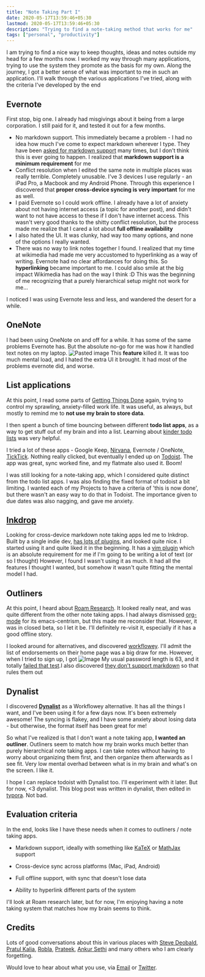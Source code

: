 ```yaml
---
title: "Note Taking Part I"
date: 2020-05-17T13:59:46+05:30
lastmod: 2020-05-17T13:59:46+05:30
description: "Trying to find a note-taking method that works for me"
tags: ["personal", "productivity"]
---
```




I am trying to find a nice way to keep thoughts, ideas and notes outside my head for a few months now. 
I worked my way through many applications, trying to use the system they promote as the basis for my own. Along the journey, I got a better sense of what was important to me in such an application. I'll walk through the various applications I've tried, along with the criteria I've developed by the end

## Evernote

First stop, big one. I already had misgivings about it being from a large corporation. I still paid for it, and tested it out for a few months. 

* No markdown support. This immediately became a problem - I had no idea how much I've come to expect markdown wherever I type. They have been [asked for markdown support](https://discussion.evernote.com/topic/118932-native-markdown-support/) many times, but I don't think this is ever going to happen. I realized that **markdown support is a minimum requirement** for me
* Conflict resolution when I edited the same note in multiple places was really terrible. Completely unusable. I've 3 devices I use regularly - an iPad Pro, a Macbook and my Android Phone. Through this experience I discovered that **proper cross-device syncing is very important** for me as well.
* I paid Evernote so I could work offline. I already have a lot of anxiety about not having internet access (a topic for another post), and didn't want to not have access to these if I don't have internet access. This wasn't very good thanks to the shitty conflict resolution, but the process made me realize that I cared a lot about **full offline availability**
* I also hated the UI. It was clunky, had way too many options, and none of the options I really wanted.
* There was no way to link notes together I found. I realized that my time at wikimedia had made me very accustomed to hyperlinking as a way of writing. Evernote had no clear affordances for doing this. So **hyperlinking** became important to me. I could also smile at the big impact Wikimedia has had on the way I think :D This was the beginning of me recognizing that a purely hierarchical setup might not work for me...

I noticed I was using Evernote less and less, and wandered the desert for a while.

## OneNote

I had been using OneNote on and off for a while. It has some of the same problems Evernote has. But the absolute no-go for me was how it handled text notes on my laptop.
 ![Pasted image](https://dynalist.io/u/uNCYg20uAdh0sB6J-rESvEuH) 
This __feature__ killed it. It was too much mental load, and I hated the extra UI it brought. It had most of the problems evernote did, and worse.

## List applications

At this point, I read some parts of [Getting Things Done](https://www.goodreads.com/book/show/1633.Getting_Things_Done) again, trying to control my sprawling, anxiety-filled work life. It was useful, as always, but mostly to remind me to **not use my brain to store data**.

I then spent a bunch of time bouncing between different **todo list apps**, as a way to get stuff out of my brain and into a list. Learning about [kinder todo lists](https://www.becktench.com/blog/2019/5/13/kinder-to-do-lists) was very helpful.

I tried a lot of these apps - Google Keep, [Nirvana](https://www.nirvanahq.com/), Evernote / OneNote, [TickTick](https://ticktick.com/). Nothing really clicked, but eventually I ended up on [Todoist](https://todoist.com/app/). The app was great, sync worked fine, and my flatmate also used it. Boom!

I was still looking for a note-taking app, which I considered quite distinct from the todo list apps. I was also finding the fixed format of todoist a bit limiting. I wanted each of my Projects to have a criteria of 'this is now done', but there wasn't an easy way to do that in Todoist. The importance given to due dates was also nagging, and gave me anxiety.

## [Inkdrop](https://www.inkdrop.app/)
Looking for cross-device markdown note taking apps led me to Inkdrop. Built by a single indie dev, [has lots of plugins](https://my.inkdrop.app/plugins), and looked quite nice. I started using it and quite liked it in the beginning. It has a [vim plugin](https://my.inkdrop.app/plugins/vim) which is an absolute requirement for me if I'm going to be writing a lot of text (or so I thought)
However, I found I wasn't using it as much. It had all the features I thought I wanted, but somehow it wasn't quite fitting the mental model I had.

## Outliners

At this point, I heard about [Roam Research](https://roamresearch.com/). It looked really neat, and was quite different from the other note taking apps. I had always dismissed [org-mode](https://orgmode.org/) for its emacs-centrism, but this made me reconsider that. However, it was in closed beta, so I let it be. I'll definitely re-visit it, especially if it has a good offline story.

I looked around for alternatives, and discovered [workflowey](https://workflowy.com/). I'll admit the list of endorsements on their home page was a big draw for me. 
However, when I tried to sign up, I got
![Image](https://pbs.twimg.com/media/EX9-uPjU0AUJGSt?format=jpg&name=medium)
My usual password length is 63, and it totally [failed that test](https://twitter.com/WorkFlowy/status/1261034917011632128).I also discovered [they don't support markdown](https://workflowy.zendesk.com/hc/en-us/community/posts/360007921026-Needs-some-kind-of-Markdown-syntax-support-) so that rules them out

## Dynalist
I discovered **[Dynalist](https://dynalist.io/)** as a Workflowey alternative. It has all the things I want, and I've been using it for a few days now. It's been extremely awesome! The syncing is flakey, and I have some anxiety about losing data - but otherwise, the format itself has been great for me!

So what I've realized is that I don't want a note taking app, **I wanted an outliner**. Outliners seem to match how my brain works much better than purely hierarchical note taking apps. I can take notes without having to worry about organizing them first, and then organize them afterwards as I see fit. Very low mental overhad between what is in my brain and what's on the screen. I like it.

I hope I can replace todoist with Dynalist too. I'll experiment with it later. But for now, <3 dynalist. This blog post was written in dynalist, then edited in [typora](https://typora.io/). Not bad.

## Evaluation criteria

In the end, looks like I have these needs when it comes to outliners / note taking apps.

* Markdown support, ideally with something like [KaTeX](https://katex.org/) or [MathJax](https://www.mathjax.org/) support

* Cross-device sync across platforms (Mac, iPad, Android)

* Full offline support, with sync that doesn't lose data

* Ability to hyperlink different parts of the system

  

I'll look at Roam research later, but for now, I'm enjoying having a note taking system that matches how my brain seems to think.

## Credits

Lots of good conversations about this in various places with [Steve Deobald](https://twitter.com/deobald), [Pratul Kalia](https://twitter.com/prxtl), [Robla](https://twitter.com/robla), [Prateek](https://twitter.com/prtksxna), [Ankur Sethi](https://ankursethi.in/) and many others who I am clearly forgetting.

Would love to hear about what you use, via [Email](mailto:yuvipanda@gmail.com) or [Twitter](https://twitter.com/yuvipanda).